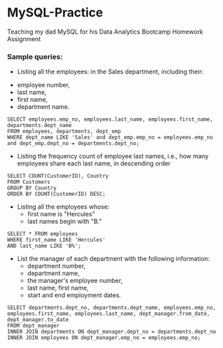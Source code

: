 # MySQL-Practice
Teaching my dad MySQL for his Data Analytics Bootcamp Homework Assignment

### Sample queries:

* Listing all the employees: in the Sales department, including their:
- employee number, 
- last name, 
- first name, 
- department name.
 ```
SELECT employees.emp_no, employees.last_name, employees.first_name, departments.dept_name
FROM employees, departments, dept_emp
WHERE dept_name LIKE 'Sales' and dept_emp.emp_no = employees.emp_no and dept_emp.dept_no = departments.dept_no;
```
* Listing the frequency count of employee last names, i.e., how many employees share each last name, in descending order
```
SELECT COUNT(CustomerID), Country
FROM Customers
GROUP BY Country
ORDER BY COUNT(CustomerID) DESC;
```
* Listing all the employees whose:
  - first name is "Hercules" 
  - last names begin with "B."
```
SELECT * FROM employees 
WHERE first_name LIKE 'Hercules'
AND last_name LIKE 'B%';
```
* List the manager of each department with the following information: 
  - department number, 
  - department name, 
  - the manager's employee number, 
  - last name, first name, 
  - start and end employment dates.
```
SELECT departments.dept_no, departments.dept_name, employees.emp_no, employees.first_name, employees.last_name, dept_manager.from_date, dept_manager.to_date
FROM dept_manager
INNER JOIN departments ON dept_manager.dept_no = departments.dept_no
INNER JOIN employees ON dept_manager.emp_no = employees.emp_no;
```
